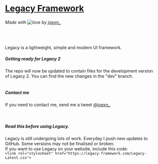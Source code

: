 # [Legacy Framework](https://legacy-framework.com)
###### Made with ![love](https://legacy-framework.com/Heart.png) by [joexn_](https://twitter.com/@joexn_)
<br /><br />
Legacy is a lightweight, simple and modern UI framework.
<br />
##### Getting ready for Legacy 2
The repo will now be updated to contain files for the development version of Legacy 2.
You can find the new changes in the "dev" branch.
<br /><br />
##### Contact me
If you need to contact me, send me a tweet [@joexn_](https://twitter.com/@joexn_)
<br /><br /><br />
##### Read this before using Legacy.
Legacy is still undergoing lots of work. Everyday I push new updates to GitHub. Some versions may not be finalised or broken. 
<br />
If you want to use Legacy on your website, include this code:
<br />
`<link rel="stylesheet" href="https://legacy-framework.com/Legacy-Latest.css">`
